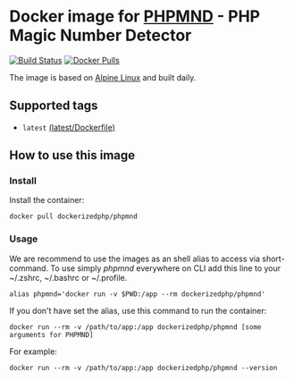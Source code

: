 # Docker image for [PHPMND](https://github.com/povils/phpmnd) - PHP Magic Number Detector

[![Build Status](https://travis-ci.org/dockerized-php/phpmnd.svg?branch=master)](https://travis-ci.org/dockerized-php/phpmnd)
[![Docker Pulls](https://img.shields.io/docker/pulls/dockerizedphp/phpmnd.svg)](https://hub.docker.com/r/dockerizedphp/phpmnd)

The image is based on [Alpine Linux](https://alpinelinux.org/) and built daily.

## Supported tags

- `latest` [(latest/Dockerfile)](latest/Dockerfile)

## How to use this image

### Install

Install the container:

```
docker pull dockerizedphp/phpmnd
```

### Usage

We are recommend to use the images as an shell alias to access via short-command.
To use simply *phpmnd* everywhere on CLI add this line to your ~/.zshrc, ~/.bashrc or ~/.profile.

```
alias phpmnd='docker run -v $PWD:/app --rm dockerizedphp/phpmnd'
```

If you don't have set the alias, use this command to run the container:

```
docker run --rm -v /path/to/app:/app dockerizedphp/phpmnd [some arguments for PHPMND]
```

For example:

```
docker run --rm -v /path/to/app:/app dockerizedphp/phpmnd --version
```
